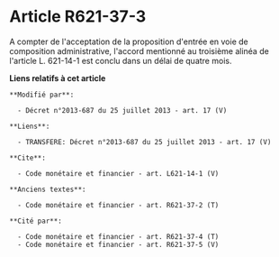 # Article R621-37-3

A compter de l'acceptation de la proposition d'entrée en voie de composition administrative, l'accord mentionné au troisième
alinéa de l'article L. 621-14-1 est conclu dans un délai de quatre mois.

**Liens relatifs à cet article**

	**Modifié par**:

	  - Décret n°2013-687 du 25 juillet 2013 - art. 17 (V)

	**Liens**:

	  - TRANSFERE: Décret n°2013-687 du 25 juillet 2013 - art. 17 (V)

	**Cite**:

	  - Code monétaire et financier - art. L621-14-1 (V)

	**Anciens textes**:

	  - Code monétaire et financier - art. R621-37-2 (T)

	**Cité par**:

	  - Code monétaire et financier - art. R621-37-4 (T)
	  - Code monétaire et financier - art. R621-37-5 (V)
